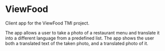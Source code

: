 # ViewFood
Client app for the ViewFood TMI project.

The app allows a user to take a photo of a restaurant menu and translate it into a different language from a predefined list.
The app shows the user both a translated text of the taken photo, and a translated photo of it.

